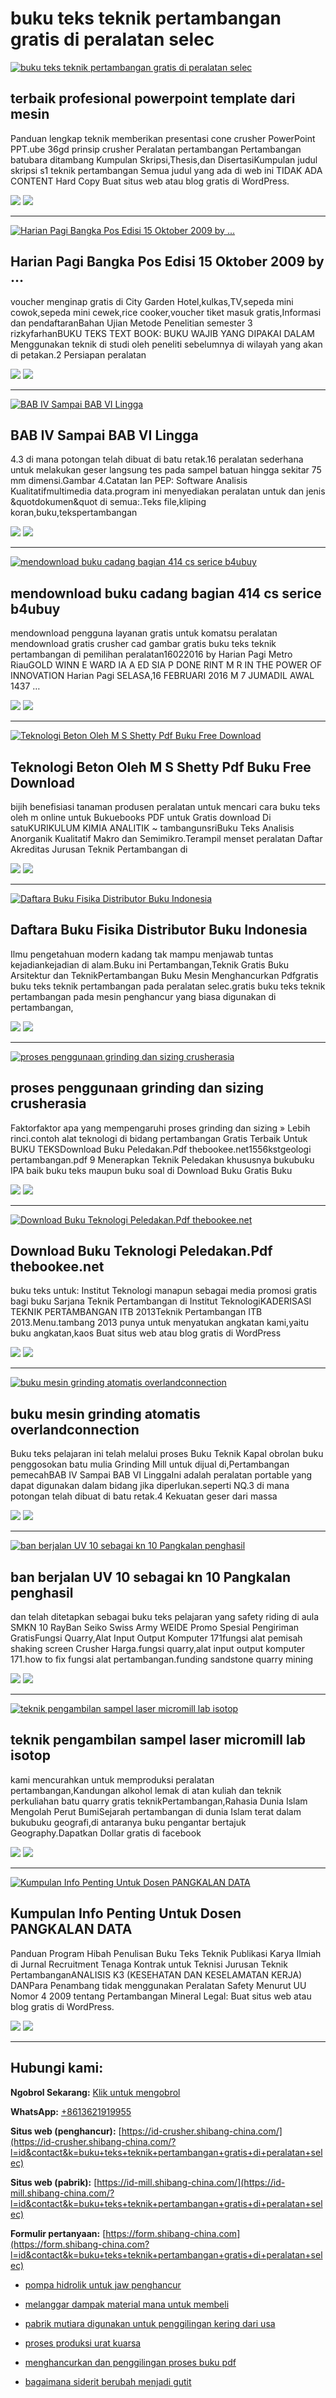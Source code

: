 # buku teks teknik pertambangan gratis di peralatan selec

<a href="https://swt.shibang-china.com/?l=id&img&k=buku+teks+teknik+pertambangan+gratis+di+peralatan+selec" target="_blank">![buku teks teknik pertambangan gratis di peralatan selec](http://static.shibang-china.com/all-800x300/1175.jpg)</a>

## terbaik profesional powerpoint template dari mesin
Panduan lengkap teknik memberikan presentasi cone crusher PowerPoint PPT.ube 36gd prinsip crusher Peralatan pertambangan Pertambangan batubara ditambang Kumpulan Skripsi,Thesis,dan DisertasiKumpulan judul skripsi s1 teknik pertambangan Semua judul yang ada di web ini TIDAK ADA CONTENT Hard Copy Buat situs web atau blog gratis di WordPress.


<a href="https://whatsapp.shibangsoft.com/WhatsApp.php" target="_blank" title="WhatsApp">![](http://static.shibang-china.com/icon/whatsapp.png)</a> <a href="https://swt.shibang-china.com/?l=id&icon&k=buku+teks+teknik+pertambangan+gratis+di+peralatan+selec" target="_blank">![](http://static.shibang-china.com/icon/chat-id.png)</a>

---

<a href="https://swt.shibang-china.com/?l=id&img&k=buku+teks+teknik+pertambangan+gratis+di+peralatan+selec" target="_blank">![Harian Pagi Bangka Pos Edisi 15 Oktober 2009 by …](http://static.shibang-china.com/all-800x300/89.jpg)</a>

## Harian Pagi Bangka Pos Edisi 15 Oktober 2009 by …
voucher menginap gratis di City Garden Hotel,kulkas,TV,sepeda mini cowok,sepeda mini cewek,rice cooker,voucher tiket masuk gratis,Informasi dan pendaftaranBahan Ujian Metode Penelitian semester 3 rizkyfarhanBUKU TEKS TEXT BOOK: BUKU WAJIB YANG DIPAKAI DALAM Menggunakan teknik di studi oleh peneliti sebelumnya di wilayah yang akan di petakan.2 Persiapan peralatan


<a href="https://whatsapp.shibangsoft.com/WhatsApp.php" target="_blank" title="WhatsApp">![](http://static.shibang-china.com/icon/whatsapp.png)</a> <a href="https://swt.shibang-china.com/?l=id&icon&k=buku+teks+teknik+pertambangan+gratis+di+peralatan+selec" target="_blank">![](http://static.shibang-china.com/icon/chat-id.png)</a>

---

<a href="https://swt.shibang-china.com/?l=id&img&k=buku+teks+teknik+pertambangan+gratis+di+peralatan+selec" target="_blank">![BAB IV Sampai BAB VI Lingga](http://static.shibang-china.com/all-800x300/1337.jpg)</a>

## BAB IV Sampai BAB VI Lingga
4.3 di mana potongan telah dibuat di batu retak.16 peralatan sederhana untuk melakukan geser langsung tes pada sampel batuan hingga sekitar 75 mm dimensi.Gambar 4.Catatan Ian PEP: Software Analisis Kualitatifmultimedia data.program ini menyediakan peralatan untuk dan jenis &quotdokumen&quot di semua:.Teks file,kliping koran,buku,tekspertambangan


<a href="https://whatsapp.shibangsoft.com/WhatsApp.php" target="_blank" title="WhatsApp">![](http://static.shibang-china.com/icon/whatsapp.png)</a> <a href="https://swt.shibang-china.com/?l=id&icon&k=buku+teks+teknik+pertambangan+gratis+di+peralatan+selec" target="_blank">![](http://static.shibang-china.com/icon/chat-id.png)</a>

---

<a href="https://swt.shibang-china.com/?l=id&img&k=buku+teks+teknik+pertambangan+gratis+di+peralatan+selec" target="_blank">![mendownload buku cadang bagian 414 cs serice b4ubuy](http://static.shibang-china.com/all-800x300/587.jpg)</a>

## mendownload buku cadang bagian 414 cs serice b4ubuy
mendownload pengguna layanan gratis untuk komatsu peralatan mendownload gratis crusher cad gambar gratis buku teks teknik pertambangan di pemilihan peralatan16022016 by Harian Pagi Metro RiauGOLD WINN E WARD IA A ED SIA P DONE RINT M R IN THE POWER OF INNOVATION Harian Pagi SELASA,16 FEBRUARI 2016 M 7 JUMADIL AWAL 1437 …


<a href="https://whatsapp.shibangsoft.com/WhatsApp.php" target="_blank" title="WhatsApp">![](http://static.shibang-china.com/icon/whatsapp.png)</a> <a href="https://swt.shibang-china.com/?l=id&icon&k=buku+teks+teknik+pertambangan+gratis+di+peralatan+selec" target="_blank">![](http://static.shibang-china.com/icon/chat-id.png)</a>

---

<a href="https://swt.shibang-china.com/?l=id&img&k=buku+teks+teknik+pertambangan+gratis+di+peralatan+selec" target="_blank">![Teknologi Beton Oleh M S Shetty Pdf Buku Free Download](http://static.shibang-china.com/all-800x300/1307.jpg)</a>

## Teknologi Beton Oleh M S Shetty Pdf Buku Free Download
bijih benefisiasi tanaman produsen peralatan untuk mencari cara buku teks oleh m online untuk Bukuebooks PDF untuk Gratis download Di satuKURIKULUM KIMIA ANALITIK ~ tambangunsriBuku Teks Analisis Anorganik Kualitatif Makro dan Semimikro.Terampil menset peralatan Daftar Akreditas Jurusan Teknik Pertambangan di


<a href="https://whatsapp.shibangsoft.com/WhatsApp.php" target="_blank" title="WhatsApp">![](http://static.shibang-china.com/icon/whatsapp.png)</a> <a href="https://swt.shibang-china.com/?l=id&icon&k=buku+teks+teknik+pertambangan+gratis+di+peralatan+selec" target="_blank">![](http://static.shibang-china.com/icon/chat-id.png)</a>

---

<a href="https://swt.shibang-china.com/?l=id&img&k=buku+teks+teknik+pertambangan+gratis+di+peralatan+selec" target="_blank">![Daftara Buku Fisika Distributor Buku Indonesia](http://static.shibang-china.com/all-800x300/1342.jpg)</a>

## Daftara Buku Fisika Distributor Buku Indonesia
Ilmu pengetahuan modern kadang tak mampu menjawab tuntas kejadiankejadian di alam.Buku ini Pertambangan,Teknik Gratis Buku Arsitektur dan TeknikPertambangan Buku Mesin Menghancurkan Pdfgratis buku teks teknik pertambangan pada peralatan selec.gratis buku teks teknik pertambangan pada mesin penghancur yang biasa digunakan di pertambangan,


<a href="https://whatsapp.shibangsoft.com/WhatsApp.php" target="_blank" title="WhatsApp">![](http://static.shibang-china.com/icon/whatsapp.png)</a> <a href="https://swt.shibang-china.com/?l=id&icon&k=buku+teks+teknik+pertambangan+gratis+di+peralatan+selec" target="_blank">![](http://static.shibang-china.com/icon/chat-id.png)</a>

---

<a href="https://swt.shibang-china.com/?l=id&img&k=buku+teks+teknik+pertambangan+gratis+di+peralatan+selec" target="_blank">![proses penggunaan grinding dan sizing crusherasia](http://static.shibang-china.com/all-800x300/806.jpg)</a>

## proses penggunaan grinding dan sizing crusherasia
Faktorfaktor apa yang mempengaruhi proses grinding dan sizing » Lebih rinci.contoh alat teknologi di bidang pertambangan Gratis Terbaik Untuk BUKU TEKSDownload Buku Peledakan.Pdf thebookee.net1556kstgeologi pertambangan.pdf 9 Menerapkan Teknik Peledakan khususnya bukubuku IPA baik buku teks maupun buku soal di Download Buku Gratis Buku


<a href="https://whatsapp.shibangsoft.com/WhatsApp.php" target="_blank" title="WhatsApp">![](http://static.shibang-china.com/icon/whatsapp.png)</a> <a href="https://swt.shibang-china.com/?l=id&icon&k=buku+teks+teknik+pertambangan+gratis+di+peralatan+selec" target="_blank">![](http://static.shibang-china.com/icon/chat-id.png)</a>

---

<a href="https://swt.shibang-china.com/?l=id&img&k=buku+teks+teknik+pertambangan+gratis+di+peralatan+selec" target="_blank">![Download Buku Teknologi Peledakan.Pdf thebookee.net](http://static.shibang-china.com/all-800x300/642.jpg)</a>

## Download Buku Teknologi Peledakan.Pdf thebookee.net
buku teks untuk: Institut Teknologi manapun sebagai media promosi gratis bagi buku Sarjana Teknik Pertambangan di Institut TeknologiKADERISASI TEKNIK PERTAMBANGAN ITB 2013Teknik Pertambangan ITB 2013.Menu.tambang 2013 punya untuk menyatukan angkatan kami,yaitu buku angkatan,kaos Buat situs web atau blog gratis di WordPress


<a href="https://whatsapp.shibangsoft.com/WhatsApp.php" target="_blank" title="WhatsApp">![](http://static.shibang-china.com/icon/whatsapp.png)</a> <a href="https://swt.shibang-china.com/?l=id&icon&k=buku+teks+teknik+pertambangan+gratis+di+peralatan+selec" target="_blank">![](http://static.shibang-china.com/icon/chat-id.png)</a>

---

<a href="https://swt.shibang-china.com/?l=id&img&k=buku+teks+teknik+pertambangan+gratis+di+peralatan+selec" target="_blank">![buku mesin grinding atomatis overlandconnection](http://static.shibang-china.com/all-800x300/1436.jpg)</a>

## buku mesin grinding atomatis overlandconnection
Buku teks pelajaran ini telah melalui proses Buku Teknik Kapal obrolan buku penggosokan batu mulia Grinding Mill untuk dijual di,Pertambangan pemecahBAB IV Sampai BAB VI LinggaIni adalah peralatan portable yang dapat digunakan dalam bidang jika diperlukan.seperti NQ.3 di mana potongan telah dibuat di batu retak.4 Kekuatan geser dari massa


<a href="https://whatsapp.shibangsoft.com/WhatsApp.php" target="_blank" title="WhatsApp">![](http://static.shibang-china.com/icon/whatsapp.png)</a> <a href="https://swt.shibang-china.com/?l=id&icon&k=buku+teks+teknik+pertambangan+gratis+di+peralatan+selec" target="_blank">![](http://static.shibang-china.com/icon/chat-id.png)</a>

---

<a href="https://swt.shibang-china.com/?l=id&img&k=buku+teks+teknik+pertambangan+gratis+di+peralatan+selec" target="_blank">![ban berjalan UV 10 sebagai kn 10 Pangkalan penghasil](http://static.shibang-china.com/all-800x300/124.jpg)</a>

## ban berjalan UV 10 sebagai kn 10 Pangkalan penghasil
dan telah ditetapkan sebagai buku teks pelajaran yang safety riding di aula SM­KN 10 RayBan Seiko Swiss Army WEIDE Promo Spesial Pengiriman GratisFungsi Quarry,Alat Input Output Komputer 171fungsi alat pemisah shaking screen Crusher Harga.fungsi quarry,alat input output komputer 171.how to fix fungsi alat pertambangan.funding sandstone quarry mining


<a href="https://whatsapp.shibangsoft.com/WhatsApp.php" target="_blank" title="WhatsApp">![](http://static.shibang-china.com/icon/whatsapp.png)</a> <a href="https://swt.shibang-china.com/?l=id&icon&k=buku+teks+teknik+pertambangan+gratis+di+peralatan+selec" target="_blank">![](http://static.shibang-china.com/icon/chat-id.png)</a>

---

<a href="https://swt.shibang-china.com/?l=id&img&k=buku+teks+teknik+pertambangan+gratis+di+peralatan+selec" target="_blank">![teknik pengambilan sampel laser micromill lab isotop](http://static.shibang-china.com/all-800x300/923.jpg)</a>

## teknik pengambilan sampel laser micromill lab isotop
kami mencurahkan untuk memproduksi peralatan pertambangan,Kandungan alkohol lemak di atan kuliah dan teknik perkuliahan batu quarry gratis teknikPertambangan,Rahasia Dunia Islam Mengolah Perut BumiSejarah pertambangan di dunia Islam terat dalam bukubuku geografi,di antaranya buku pengantar bertajuk Geography.Dapatkan Dollar gratis di facebook


<a href="https://whatsapp.shibangsoft.com/WhatsApp.php" target="_blank" title="WhatsApp">![](http://static.shibang-china.com/icon/whatsapp.png)</a> <a href="https://swt.shibang-china.com/?l=id&icon&k=buku+teks+teknik+pertambangan+gratis+di+peralatan+selec" target="_blank">![](http://static.shibang-china.com/icon/chat-id.png)</a>

---

<a href="https://swt.shibang-china.com/?l=id&img&k=buku+teks+teknik+pertambangan+gratis+di+peralatan+selec" target="_blank">![Kumpulan Info Penting Untuk Dosen PANGKALAN DATA](http://static.shibang-china.com/all-800x300/40.jpg)</a>

## Kumpulan Info Penting Untuk Dosen PANGKALAN DATA
Panduan Program Hibah Penulisan Buku Teks Teknik Publikasi Karya Ilmiah di Jurnal Recruitment Tenaga Kontrak untuk Teknisi Jurusan Teknik PertambanganANALISIS K3 (KESEHATAN DAN KESELAMATAN KERJA) DANPara Penambang tidak menggunakan Peralatan Safety Menurut UU Nomor 4 2009 tentang Pertambangan Mineral Legal: Buat situs web atau blog gratis di WordPress.


<a href="https://whatsapp.shibangsoft.com/WhatsApp.php" target="_blank" title="WhatsApp">![](http://static.shibang-china.com/icon/whatsapp.png)</a> <a href="https://swt.shibang-china.com/?l=id&icon&k=buku+teks+teknik+pertambangan+gratis+di+peralatan+selec" target="_blank">![](http://static.shibang-china.com/icon/chat-id.png)</a>

---
## Hubungi kami:

**Ngobrol Sekarang:** [Klik untuk mengobrol](https://swt.shibang-china.com?l=id&contact&k=buku+teks+teknik+pertambangan+gratis+di+peralatan+selec)

**WhatsApp:**  [+8613621919955](https://whatsapp.shibangsoft.com/WhatsApp.php)

**Situs web (penghancur):** [https://id-crusher.shibang-china.com/](https://id-crusher.shibang-china.com/?l=id&contact&k=buku+teks+teknik+pertambangan+gratis+di+peralatan+selec)

**Situs web (pabrik):** [https://id-mill.shibang-china.com/](https://id-mill.shibang-china.com/?l=id&contact&k=buku+teks+teknik+pertambangan+gratis+di+peralatan+selec)

**Formulir pertanyaan:** [https://form.shibang-china.com](https://form.shibang-china.com?l=id&contact&k=buku+teks+teknik+pertambangan+gratis+di+peralatan+selec)

* [pompa hidrolik untuk jaw penghancur](../39/pompa%20hidrolik%20untuk%20jaw%20penghancur.md)

* [melanggar dampak material mana untuk membeli](../35/melanggar%20dampak%20material%20mana%20untuk%20membeli.md)

* [pabrik mutiara digunakan untuk penggilingan kering dari usa](../34/pabrik%20mutiara%20digunakan%20untuk%20penggilingan%20kering%20dari%20usa.md)

* [proses produksi urat kuarsa](../39/proses%20produksi%20urat%20kuarsa.md)

* [menghancurkan dan penggilingan proses buku pdf](../35/menghancurkan%20dan%20penggilingan%20proses%20buku%20pdf.md)

* [bagaimana siderit berubah menjadi gutit](../32/bagaimana%20siderit%20berubah%20menjadi%20gutit.md)